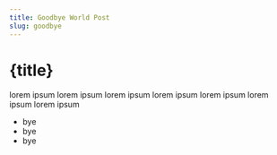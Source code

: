 ```yaml
---
title: Goodbye World Post
slug: goodbye
---
```



<!-- # Bye Bye World from MD file -->
# {title}

lorem ipsum lorem ipsum lorem ipsum lorem ipsum lorem ipsum lorem ipsum lorem ipsum

- bye
- bye
- bye
